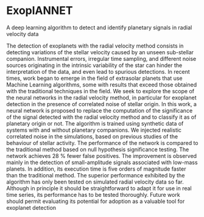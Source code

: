 # ExoplANNET
A deep learning algorithm to detect and identify planetary signals in radial velocity data


The detection of exoplanets with the radial velocity method consists in detecting variations of the stellar velocity caused by an unseen
sub-stellar companion. Instrumental errors, irregular time sampling, and different noise sources originating in the intrinsic variability
of the star can hinder the interpretation of the data, and even lead to spurious detections.
In recent times, work began to emerge in the field of extrasolar planets that use Machine Learning algorithms, some with results that
exceed those obtained with the traditional techniques in the field. We seek to explore the scope of the neural networks in the radial
velocity method, in particular for exoplanet detection in the presence of correlated noise of stellar origin.
In this work, a neural network is proposed to replace the computation of the significance of the signal detected with the radial velocity
method and to classify it as of planetary origin or not. The algorithm is trained using synthetic data of systems with and without
planetary companions. We injected realistic correlated noise in the simulations, based on previous studies of the behaviour of stellar
activity. The performance of the network is compared to the traditional method based on null hypothesis significance testing.
The network achieves 28 % fewer false positives. The improvement is observed mainly in the detection of small-amplitude signals
associated with low-mass planets. In addition, its execution time is five orders of magnitude faster than the traditional method.
The superior performance exhibited by the algorithm has only been tested on simulated radial velocity data so far. Although in
principle it should be straightforward to adapt it for use in real time series, its performance has to be tested thoroughly. Future work
should permit evaluating its potential for adoption as a valuable tool for exoplanet detection
